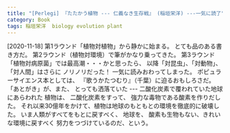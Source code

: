 ```yaml
---
title: "[Perlegi] 『たたかう植物 --- 仁義なき生存戦』 (稲垣栄洋) ---一気に読了"
category: Book
tags: 稲垣栄洋  biology evolution plant
---
```


[2020-11-18] 第1ラウンド「植物対植物」から静かに始まる。
とても品のある書き方だ。
第2ラウンド（植物対環境）で筆がかなり乗ってきた。
第3ラウンド「植物対病原菌」では最高潮・・・かと思ったら、
以降「対昆虫」、「対動物」、「対人間」はさらに
ノリノリだった！
一気に読みおわってしまった。
ポピュラーサイエンス本としては、
『歌うかたつむり』（千葉）に迫るおもしろさだ。
「あとがき」が、また、
とっても洒落ていた ---
二酸化炭素で覆われていた地球にあらわれた
植物は、
二酸化炭素をすって、
強力な毒物である酸素を作りだした。
それ以来30億年をかけて、植物は地球のもともとの環境を徹底的に破壊した。
いま人類がすべてをもとに戻すべく、
地球を、
酸素も生物もない、きれいな環境に戻すべく
努力をつづけているのだ、という。

